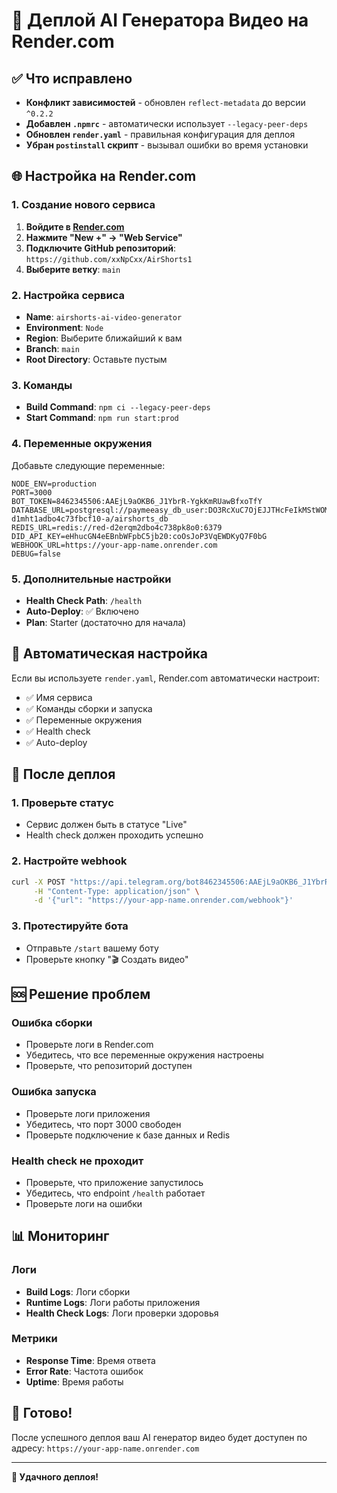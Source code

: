 # 🚀 Деплой AI Генератора Видео на Render.com

## ✅ Что исправлено

- **Конфликт зависимостей** - обновлен `reflect-metadata` до версии `^0.2.2`
- **Добавлен `.npmrc`** - автоматически использует `--legacy-peer-deps`
- **Обновлен `render.yaml`** - правильная конфигурация для деплоя
- **Убран `postinstall` скрипт** - вызывал ошибки во время установки

## 🌐 Настройка на Render.com

### 1. Создание нового сервиса

1. **Войдите в [Render.com](https://render.com)**
2. **Нажмите "New +" → "Web Service"**
3. **Подключите GitHub репозиторий**: `https://github.com/xxNpCxx/AirShorts1`
4. **Выберите ветку**: `main`

### 2. Настройка сервиса

- **Name**: `airshorts-ai-video-generator`
- **Environment**: `Node`
- **Region**: Выберите ближайший к вам
- **Branch**: `main`
- **Root Directory**: Оставьте пустым

### 3. Команды

- **Build Command**: `npm ci --legacy-peer-deps`
- **Start Command**: `npm run start:prod`

### 4. Переменные окружения

Добавьте следующие переменные:

```env
NODE_ENV=production
PORT=3000
BOT_TOKEN=8462345506:AAEjL9aOKB6_J1YbrR-YgkKmRUawBfxoTfY
DATABASE_URL=postgresql://paymeeasy_db_user:DO3RcXuC7OjEJJTHcFeIkMStWOMo7Rsq@dpg-d1mht1adbo4c73fbcf10-a/airshorts_db
REDIS_URL=redis://red-d2erqm2dbo4c738pk8o0:6379
DID_API_KEY=eHhucGN4eEBnbWFpbC5jb20:coOsJoP3VqEWDKyQ7F0bG
WEBHOOK_URL=https://your-app-name.onrender.com
DEBUG=false
```

### 5. Дополнительные настройки

- **Health Check Path**: `/health`
- **Auto-Deploy**: ✅ Включено
- **Plan**: Starter (достаточно для начала)

## 🔧 Автоматическая настройка

Если вы используете `render.yaml`, Render.com автоматически настроит:

- ✅ Имя сервиса
- ✅ Команды сборки и запуска
- ✅ Переменные окружения
- ✅ Health check
- ✅ Auto-deploy

## 📱 После деплоя

### 1. Проверьте статус
- Сервис должен быть в статусе "Live"
- Health check должен проходить успешно

### 2. Настройте webhook
```bash
curl -X POST "https://api.telegram.org/bot8462345506:AAEjL9aOKB6_J1YbrR-YgkKmRUawBfxoTfY/setWebhook" \
     -H "Content-Type: application/json" \
     -d '{"url": "https://your-app-name.onrender.com/webhook"}'
```

### 3. Протестируйте бота
- Отправьте `/start` вашему боту
- Проверьте кнопку "🎬 Создать видео"

## 🆘 Решение проблем

### Ошибка сборки
- Проверьте логи в Render.com
- Убедитесь, что все переменные окружения настроены
- Проверьте, что репозиторий доступен

### Ошибка запуска
- Проверьте логи приложения
- Убедитесь, что порт 3000 свободен
- Проверьте подключение к базе данных и Redis

### Health check не проходит
- Проверьте, что приложение запустилось
- Убедитесь, что endpoint `/health` работает
- Проверьте логи на ошибки

## 📊 Мониторинг

### Логи
- **Build Logs**: Логи сборки
- **Runtime Logs**: Логи работы приложения
- **Health Check Logs**: Логи проверки здоровья

### Метрики
- **Response Time**: Время ответа
- **Error Rate**: Частота ошибок
- **Uptime**: Время работы

## 🎉 Готово!

После успешного деплоя ваш AI генератор видео будет доступен по адресу:
`https://your-app-name.onrender.com`

---

**🚀 Удачного деплоя!**
